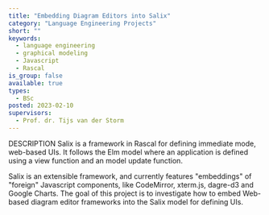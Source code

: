 ```yaml
---
title: "Embedding Diagram Editors into Salix"
category: "Language Engineering Projects"
short: ""
keywords:
  - language engineering
  - graphical modeling
  - Javascript
  - Rascal
is_group: false
available: true
types:
  - BSc
posted: 2023-02-10
supervisors:
  - Prof. dr. Tijs van der Storm
---
```

DESCRIPTION
Salix is a framework in Rascal for defining immediate mode, web-based UIs. It follows the Elm model where an application is defined using a view function and an model update function.

Salix is an extensible framework, and currently features "embeddings" of "foreign" Javascript components, like CodeMirror, xterm.js, dagre-d3 and Google Charts. The goal of this project is to investigate how to embed Web-based diagram editor frameworks into the Salix model for defining UIs.
